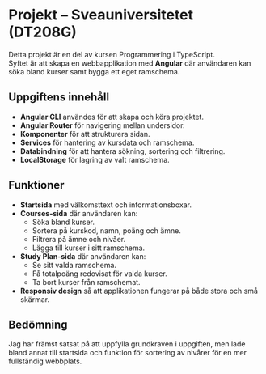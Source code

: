# Projekt – Sveauniversitetet (DT208G)

Detta projekt är en del av kursen Programmering i TypeScript.  
Syftet är att skapa en webbapplikation med **Angular** där användaren kan söka bland kurser samt bygga ett eget ramschema.

## Uppgiftens innehåll
- **Angular CLI** användes för att skapa och köra projektet.
- **Angular Router** för navigering mellan undersidor.
- **Komponenter** för att strukturera sidan.
- **Services** för hantering av kursdata och ramschema.
- **Databindning** för att hantera sökning, sortering och filtrering.
- **LocalStorage** för lagring av valt ramschema.

## Funktioner
- **Startsida** med välkomsttext och informationsboxar.
- **Courses-sida** där användaren kan:
  - Söka bland kurser.
  - Sortera på kurskod, namn, poäng och ämne.
  - Filtrera på ämne och nivåer.
  - Lägga till kurser i sitt ramschema.
- **Study Plan-sida** där användaren kan:
  - Se sitt valda ramschema.
  - Få totalpoäng redovisat för valda kurser.
  - Ta bort kurser från ramschemat.
- **Responsiv design** så att applikationen fungerar på både stora och små skärmar.

## Bedömning
Jag har främst satsat på att uppfylla grundkraven i uppgiften, men lade bland annat 
till startsida och funktion för sortering av nivårer för en mer fullständig webbplats.
 





